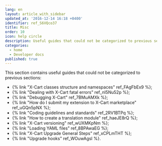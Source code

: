 ```yaml
---
lang: en
layout: article_with_sidebar
updated_at: '2016-12-14 16:18 +0400'
identifier: ref_S6VQco37
title: Misc
order: 10
icon: help circle
description: Useful guides that could not be categorized to previous sections
categories:
  - home
  - Developer docs
published: true
---
```



This section contains useful guides that could not be categorized to previous sections:

*   {% link "X-Cart classes structure and namespaces" ref_FAgFbEx9 %};
*   {% link "Dealing with X-Cart fatal errors" ref_nI5Nu52p %}; 
*   {% link "Debugging X-Cart" ref_7BMuAMXk %};
*   {% link "How do I submit my extension to X-Cart marketplace" ref_uGQn5pNX %};
*   {% link "Coding guidelines and standards" ref_2RV1BTPq %};
*   {% link "How to create a translation module" ref_haeJE8rQ %};
*   {% link "X-Cart versioning" ref_wUXMKpNm %};
*   {% link "Loading YAML files" ref_8BPAwaEG %};
*   {% link "X-Cart Upgrade General Steps" ref_xCPLmTHT %};
*   {% link "Upgrade hooks" ref_WOuwAgsI %}.
